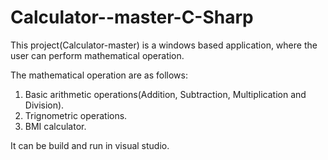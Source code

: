 # Calculator--master-C-Sharp

This project(Calculator-master) is a windows based application, where the user can perform mathematical operation.

The mathematical operation are as follows:
  1.  Basic arithmetic operations(Addition, Subtraction, Multiplication and Division).
  2.  Trignometric operations.
  3.  BMI calculator.
  
It can be build and run in visual studio.
